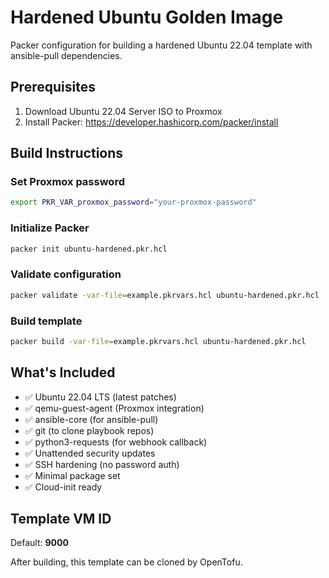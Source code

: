 # Hardened Ubuntu Golden Image

Packer configuration for building a hardened Ubuntu 22.04 template with ansible-pull dependencies.

## Prerequisites
1. Download Ubuntu 22.04 Server ISO to Proxmox
2. Install Packer: https://developer.hashicorp.com/packer/install

## Build Instructions

### Set Proxmox password
```bash
export PKR_VAR_proxmox_password="your-proxmox-password"
```

### Initialize Packer
```bash
packer init ubuntu-hardened.pkr.hcl
```

### Validate configuration
```bash
packer validate -var-file=example.pkrvars.hcl ubuntu-hardened.pkr.hcl
```

### Build template
```bash
packer build -var-file=example.pkrvars.hcl ubuntu-hardened.pkr.hcl
```

## What's Included
- ✅ Ubuntu 22.04 LTS (latest patches)
- ✅ qemu-guest-agent (Proxmox integration)
- ✅ ansible-core (for ansible-pull)
- ✅ git (to clone playbook repos)
- ✅ python3-requests (for webhook callback)
- ✅ Unattended security updates
- ✅ SSH hardening (no password auth)
- ✅ Minimal package set
- ✅ Cloud-init ready

## Template VM ID
Default: **9000**

After building, this template can be cloned by OpenTofu.
